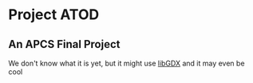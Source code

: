 # Project ATOD
## An APCS Final Project
We don't know what it is yet, but it might use [libGDX](https://libgdx.badlogicgames.com/) and it may even be cool
